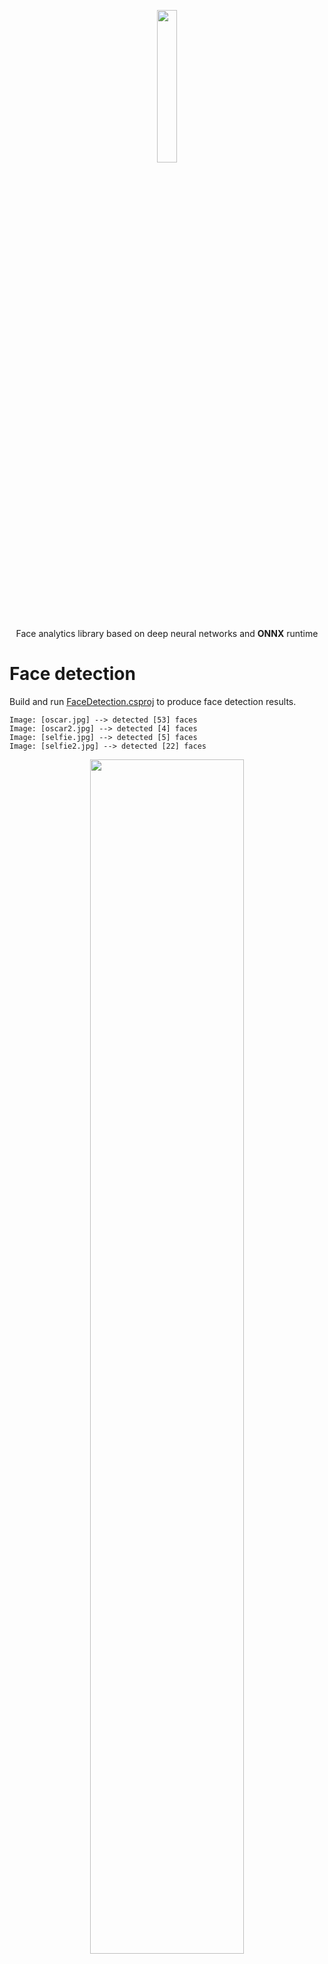 <p align="center"><img width="25%" src="../FaceONNX/FaceONNX.png" /></p>
<p align="center"> Face analytics library based on deep neural networks and <b>ONNX</b> runtime </p>  

# Face detection
Build and run [FaceDetection.csproj](FaceDetection) to produce face detection results.
```
Image: [oscar.jpg] --> detected [53] faces
Image: [oscar2.jpg] --> detected [4] faces
Image: [selfie.jpg] --> detected [5] faces
Image: [selfie2.jpg] --> detected [22] faces
```

<p align="center"><img width="70%" src="FaceDetection/results/oscar2.jpg" /></p>
<p align="center"><b>Figure 1.</b> Results for <i>oscar2.jpg</i></p>  

# Face landmarks extraction
Build and run [FaceLandmarksExtraction.csproj](FaceLandmarksExtraction) to produce faces landmarks.
```
Image: [bruce.jpg] --> detected [1] faces
Image: [jake.jpg] --> detected [1] faces
Image: [kid.jpg] --> detected [1] faces
```
<p align="center"><img width="70%" src="FaceLandmarksExtraction/results/kid.jpg" /></p>
<p align="center"><b>Figure 2.</b> Results for <i>kid.jpg</i></p>  

# Face embeddings classification
Build and run [FaceEmbeddingsClassification.csproj](FaceEmbeddingsClassification) to classify faces as "Brad Pitt", "Nicole Kidman" or "Sarah Paulson".
```
Image: [brad_1.jpg] --> classified as [Brad Pitt] with similarity [0.91970295]
Image: [brad_2.jpg] --> classified as [Brad Pitt] with similarity [0.76870275]
Image: [brad_3.jpg] --> classified as [Brad Pitt] with similarity [0.77349997]
Image: [nicole_1.jpg] --> classified as [Nicole Kidman] with similarity [0.72006327]
Image: [nicole_2.jpg] --> classified as [Nicole Kidman] with similarity [0.66726977]
Image: [nicole_3.jpg] --> classified as [Nicole Kidman] with similarity [0.687553]
Image: [sarah_1.jpg] --> classified as [Sarah Paulson] with similarity [0.8746667]
Image: [sarah_2.jpg] --> classified as [Sarah Paulson] with similarity [0.8029]
Image: [sarah_3.jpg] --> classified as [Sarah Paulson] with similarity [0.8819007]
```

# Antispoofing depth classification
Build and run [AntispoofingDepthClassification.csproj](AntispoofingDepthClassification) to classify face depth as "Fake" or "Real".
```
Image: [fake_1.jpeg] --> classified as [Fake] with probability [0.9795725]
Image: [fake_10.jpeg] --> classified as [Fake] with probability [0.9999999]
Image: [fake_2.jpeg] --> classified as [Fake] with probability [1]
Image: [fake_3.jpeg] --> classified as [Fake] with probability [1]
Image: [fake_4.jpeg] --> classified as [Fake] with probability [1]
Image: [fake_5.jpeg] --> classified as [Fake] with probability [0.9999993]
Image: [fake_6.jpeg] --> classified as [Fake] with probability [0.9999995]
Image: [fake_7.jpeg] --> classified as [Fake] with probability [1]
Image: [fake_8.jpeg] --> classified as [Fake] with probability [1]
Image: [fake_9.jpeg] --> classified as [Fake] with probability [0.99999833]
Image: [real_1.jpeg] --> classified as [Real] with probability [0.99999976]
Image: [real_10.jpeg] --> classified as [Real] with probability [0.99999976]
Image: [real_2.jpeg] --> classified as [Real] with probability [0.9999925]
Image: [real_3.jpeg] --> classified as [Real] with probability [0.9999993]
Image: [real_4.jpeg] --> classified as [Real] with probability [0.999997]
Image: [real_5.jpeg] --> classified as [Real] with probability [0.99999917]
Image: [real_6.jpeg] --> classified as [Real] with probability [1]
Image: [real_7.jpeg] --> classified as [Real] with probability [0.9998418]
Image: [real_8.jpeg] --> classified as [Real] with probability [0.9999691]
Image: [real_9.jpeg] --> classified as [Real] with probability [1]
```

# Eye blink detection
Build and run [EyeBlinkDetection.csproj](EyeBlinkDetection) to detect eye blink.
```
Image: [closed_closed.jpg] --> detected [1] faces
Image: [closed_open.jpg] --> detected [1] faces
Image: [open_open.jpg] --> detected [1] faces
```

<p align="center"><img width="70%" src="EyeBlinkDetection/results/open_open.jpg" /></p>
<p align="center"><b>Figure 3.</b> Results for <i>open_open.jpg</i></p> 

# Gender classification
Build and run [AgeGenderClassification.csproj](AgeGenderClassification) to classify faces as "Male" or "Female".
```
Image: [CF600.jpg] --> detected [1] faces
        [Face #1]: --> classified as [Female] gender with probability [0.99982905] and [34.26622] ages
Image: [CF601.jpg] --> detected [1] faces
        [Face #1]: --> classified as [Female] gender with probability [0.9999999] and [29.690014] ages
Image: [CF602.jpg] --> detected [1] faces
        [Face #1]: --> classified as [Female] gender with probability [0.9056231] and [16.416363] ages
Image: [CF603.jpg] --> detected [1] faces
        [Face #1]: --> classified as [Female] gender with probability [0.99966764] and [14.32959] ages
Image: [CF604.jpg] --> detected [1] faces
        [Face #1]: --> classified as [Female] gender with probability [0.99980444] and [27.682442] ages
Image: [CM722.jpg] --> detected [1] faces
        [Face #1]: --> classified as [Male] gender with probability [0.99912256] and [21.641447] ages
Image: [CM725.jpg] --> detected [1] faces
        [Face #1]: --> classified as [Male] gender with probability [1] and [32.153343] ages
Image: [CM726.jpg] --> detected [1] faces
        [Face #1]: --> classified as [Male] gender with probability [1] and [22.829079] ages
Image: [CM739.jpg] --> detected [1] faces
        [Face #1]: --> classified as [Male] gender with probability [0.9999249] and [30.387539] ages
Image: [CM742.jpg] --> detected [1] faces
        [Face #1]: --> classified as [Male] gender with probability [1] and [24.65458] ages
```

# Emotion & beauty estimation
Build and run [EmotionAndBeautyEstimation.csproj](EmotionAndBeautyEstimation) to classify face emotion and estimate face beauty. 
```
Image: [CF600.jpg] --> detected [1] faces
        [Face #1]: --> classified as [Happiness] emotion and [7.9/10.0] beauty
Image: [CF601.jpg] --> detected [1] faces
        [Face #1]: --> classified as [Happiness] emotion and [6.5/10.0] beauty
Image: [CF602.jpg] --> detected [1] faces
        [Face #1]: --> classified as [Neutral] emotion and [8.2/10.0] beauty
Image: [CF603.jpg] --> detected [1] faces
        [Face #1]: --> classified as [Happiness] emotion and [8.1/10.0] beauty
Image: [CF604.jpg] --> detected [1] faces
        [Face #1]: --> classified as [Neutral] emotion and [7.5/10.0] beauty
Image: [CM722.jpg] --> detected [1] faces
        [Face #1]: --> classified as [Neutral] emotion and [9.3/10.0] beauty
Image: [CM725.jpg] --> detected [1] faces
        [Face #1]: --> classified as [Neutral] emotion and [6.2/10.0] beauty
Image: [CM726.jpg] --> detected [1] faces
        [Face #1]: --> classified as [Neutral] emotion and [6.9/10.0] beauty
Image: [CM739.jpg] --> detected [1] faces
        [Face #1]: --> classified as [Happiness] emotion and [7.9/10.0] beauty
Image: [CM742.jpg] --> detected [1] faces
        [Face #1]: --> classified as [Neutral] emotion and [8.3/10.0] beauty
```

# GPU Perfomance tests
Build and run [GPUPerfomanceTests.csproj](GPUPerfomanceTests) to test FaceONNX inference on GPU.  
GPU Perfomance tests with CUDA 11.0.2 and cuDNN 8.0.4.30 (Windows 10) on NVIDIA GeForce GTX 1050 Ti (GPU) and Intel Core i7 9700K (CPU).
```
FaceONNX: GPU Perfomance tests with CUDA provider

Configuring FaceRecognitionTest
Configuring GPU device
Finished in [15641] ms
Running test for [100] iterations
Average time --> [15.78] ms
FPS --> [63.371357]
Finished in [1578] ms


Configuring FaceRecognitionTest
Configuring CPU device
Finished in [406] ms
Running test for [100] iterations
Average time --> [131.1] ms
FPS --> [7.6277647]
Finished in [13110] ms
```
